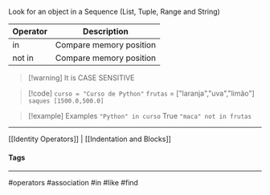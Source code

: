 Look for an object in a Sequence (List, Tuple, Range and String)

|Operator|Description |
|--------|-----------|
|in| Compare memory position|
|not in| Compare memory position|

> [!warning] It is CASE SENSITIVE

> [!code]
> `curso = "Curso de Python"`
> `frutas` = ["laranja","uva","limão"]
> `saques [1500.0,500.0]`

> [!example] Examples
> `"Python" in curso`
> True
> `"maca" not in frutas`


***
[[Identity Operators]] | [[Indentation and Blocks]]


#### Tags
***
#operators #association #in #like #find